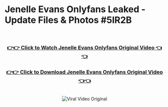 # Jenelle Evans Onlyfans Leaked - Update Files & Photos #5lR2B


<br>
<div align="center">
<h3><a href="https://links2leaks.com/jenelleevans" rel="nofollow">👉👉 Click to Watch Jenelle Evans Onlyfans Original Video 👈👈</a></h3>
<h3><a href="https://links2leaks.com/jenelleevans" rel="nofollow">👉👉 Click to Download Jenelle Evans Onlyfans Original Video 👈👈</a></h3>
<br>
<a href="https://links2leaks.com/jenelleevans" rel="nofollow"><img src="https://i.ibb.co/Gkj2r4b/banner.png" alt="Viral Video Original" style="max-width: 100%; display: inline-block;" data-target="animated-image.originalImage"></a>
</div>